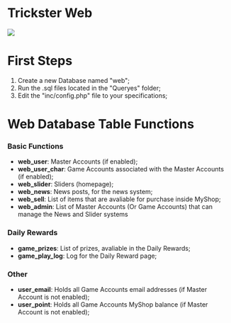 # Trickster Web
![](https://forum.ragezone.com/attachments/sar27by-png.257629/)

# First Steps
1. Create a new Database named "web";
2. Run the .sql files located in the "Queryes" folder;
3. Edit the "inc/config.php" file to your specifications;  

# Web Database Table Functions
### Basic Functions
- **web_user**: Master Accounts (if enabled);
- **web_user_char**: Game Accounts associated with the Master Accounts (if enabled);
- **web_slider**: Sliders (homepage);
- **web_news**: News posts, for the news system;
- **web_sell**: List of items that are avaliable for purchase inside MyShop;
- **web_admin**: List of Master Accounts (Or Game Accounts) that can manage the News and Slider systems

### Daily Rewards
- **game_prizes**: List of prizes, avaliable in the Daily Rewards;
- **game_play_log**: Log for the Daily Reward page;

### Other
- **user_email**: Holds all Game Accounts email addresses (if Master Account is not enabled);
- **user_point**: Holds all Game Accounts MyShop balance (if Master Account is not enabled);
